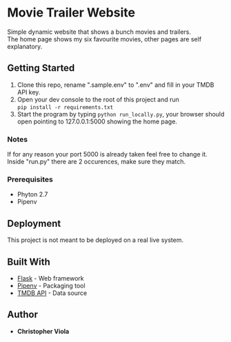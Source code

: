 # Movie Trailer Website

Simple dynamic website that shows a bunch movies and trailers. <br>
The home page shows my six favourite movies, other pages are self explanatory.

## Getting Started

1. Clone this repo, rename ".sample.env" to ".env" and fill in your TMDB API key.
2. Open your dev console to the root of this project and run <br>
```pip install -r requirements.txt```
3. Start the program by typing ```python run_locally.py```, your browser should open pointing to 127.0.0.1:5000 showing the home page.

### Notes
If for any reason your port 5000 is already taken feel free to change it. <br>
Inside "run.py" there are 2 occurences, make sure they match.

### Prerequisites

* Phyton 2.7 
* Pipenv 

## Deployment

This project is not meant to be deployed on a real live system.

## Built With

* [Flask](http://flask.pocoo.org/) - Web framework
* [Pipenv](https://github.com/pypa/pipenv) - Packaging tool
* [TMDB API](https://www.themoviedb.org/documentation/api) - Data source

## Author

* **Christopher Viola**

